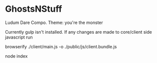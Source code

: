 # GhostsNStuff
Ludum Dare Compo. Theme: you're the monster

Currently gulp isn't installed. If any changes are made to core/client side javascript run

browserify ./client/main.js -o ./public/js/client.bundle.js

node index
